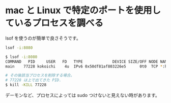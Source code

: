 # mac と Linux で特定のポートを使用しているプロセスを調べる

lsof を使うのが簡単で良さそうです。

``` sh
lsof -i:8080

$ lsof -i:8080
COMMAND   PID     USER   FD   TYPE             DEVICE SIZE/OFF NODE NAME
main    77228 kokoichi    4u  IPv6 0x50df81af803226e5      0t0  TCP *:http-alt (LISTEN)

# その後該当プロセスを削除する場合。
# 77228 は上で出てきた PID.
$ kill -KILL 77228
```

デーモンなど、プロセスによっては sudo つけないと見えない時があります。
